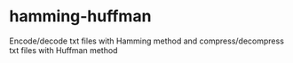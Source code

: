 # hamming-huffman
Encode/decode txt files with Hamming method and compress/decompress txt files with Huffman method
